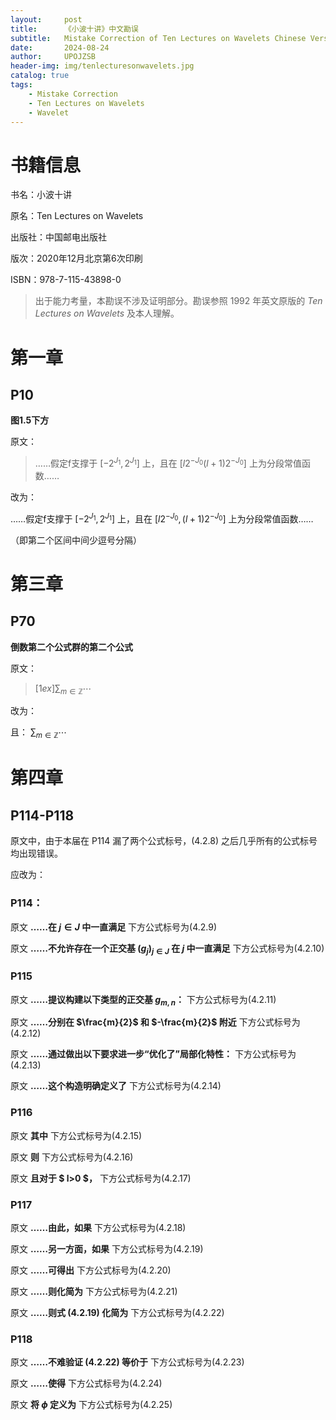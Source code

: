 ```yaml
---
layout:     post
title:      《小波十讲》中文勘误
subtitle:   Mistake Correction of Ten Lectures on Wavelets Chinese Version
date:       2024-08-24
author:     UPOJZSB
header-img: img/tenlecturesonwavelets.jpg
catalog: true
tags:
    - Mistake Correction
    - Ten Lectures on Wavelets
    - Wavelet
---
```


# 书籍信息

书名：小波十讲

原名：Ten Lectures on Wavelets

出版社：中国邮电出版社

版次：2020年12月北京第6次印刷

ISBN：978-7-115-43898-0

> 出于能力考量，本勘误不涉及证明部分。勘误参照 1992 年英文原版的 *Ten Lectures on Wavelets* 及本人理解。

# 第一章

## P10

**图1.5下方**

原文：

> ……假定f支撑于 $[-2^{J_1}, 2^{J_1}]$ 上，且在 $[l2^{-J_0}(l+1)2^{-J_0}]$ 上为分段常值函数……

改为：

……假定f支撑于 $[-2^{J_1}, 2^{J_1}]$ 上，且在 $[l2^{-J_0}, (l+1)2^{-J_0}]$ 上为分段常值函数……

（即第二个区间中间少逗号分隔）

# 第三章

## P70

**倒数第二个公式群的第二个公式**

原文：

> $[1ex]\sum_{m\in\mathbb{Z}}\cdots$

改为：

且：
$\sum_{m\in\mathbb{Z}}\cdots$

# 第四章

## P114-P118

原文中，由于本届在 P114 漏了两个公式标号，(4.2.8) 之后几乎所有的公式标号均出现错误。

应改为：

### P114：

原文 **……在 $j \in J$ 中一直满足** 下方公式标号为(4.2.9)

原文 **……不允许存在一个正交基 $(g_j)_{j\in J}$ 在 $j$ 中一直满足** 下方公式标号为(4.2.10)

### P115

原文 **……提议构建以下类型的正交基 $g_{m, n}$：** 下方公式标号为(4.2.11)

原文 **……分别在 $\frac{m}{2}$ 和 $-\frac{m}{2}$ 附近** 下方公式标号为(4.2.12)

原文 **……通过做出以下要求进一步“优化了”局部化特性：** 下方公式标号为(4.2.13)

原文 **……这个构造明确定义了** 下方公式标号为(4.2.14)

### P116

原文 **其中** 下方公式标号为(4.2.15)

原文 **则** 下方公式标号为(4.2.16)

原文 **且对于 $ l>0 $，** 下方公式标号为(4.2.17)

### P117

原文 **……由此，如果** 下方公式标号为(4.2.18)

原文 **……另一方面，如果** 下方公式标号为(4.2.19)

原文 **……可得出** 下方公式标号为(4.2.20)

原文 **……则化简为** 下方公式标号为(4.2.21)

原文 **……则式 (4.2.19) 化简为** 下方公式标号为(4.2.22)

### P118

原文 **……不难验证 (4.2.22) 等价于** 下方公式标号为(4.2.23)

原文 **……使得** 下方公式标号为(4.2.24)

原文 **将 $\phi$ 定义为** 下方公式标号为(4.2.25)
